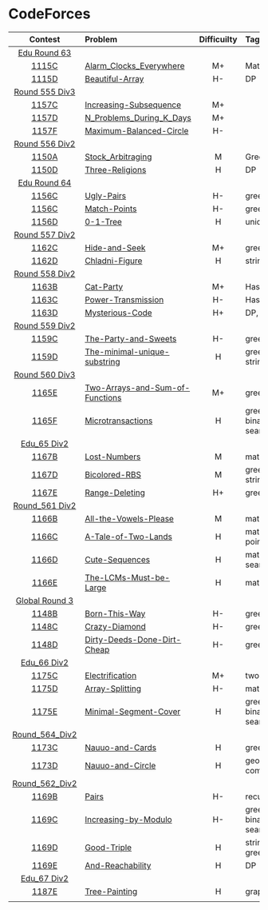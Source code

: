 # CodeForces

|Contest | Problem | Difficuilty  | Tags |
| :------------:|:------------ |:---------------:| :-----|
| [Edu Round 63](https://codeforces.com/contest/1155) ||||
|[1115C](https://codeforces.com/problemset/problem/1155/C)|[Alarm_Clocks_Everywhere](https://github.com/wisdompeak/CodeForce/tree/master/Edu_Round_63/C.Alarm_Clocks_Everywhere)|M+|Math|
|[1115D](https://codeforces.com/contest/1155/problem/D)|[Beautiful-Array](https://github.com/wisdompeak/CodeForces/tree/master/Edu_Round_63/D.Beautiful-Array)|H-|DP|
| [Round 555 Div3](https://codeforces.com/contest/1157) ||||
|[1157C](https://codeforces.com/contest/1157/problem/C2)|[Increasing-Subsequence](https://github.com/wisdompeak/CodeForces/tree/master/Round_555_Div3/C.Increasing-Subsequence)|M+||
|[1157D](https://codeforces.com/contest/1157/problem/D)|[N_Problems_During_K_Days](https://github.com/wisdompeak/CodeForces/tree/master/Round_555_Div3/D.N_Problems_During_K_Days)|M+||
|[1157F](https://codeforces.com/contest/1157/problem/F)|[Maximum-Balanced-Circle](https://github.com/wisdompeak/CodeForces/tree/master/Round_555_Div3/F.Maximum-Balanced-Circle)|H-||
| [Round 556 Div2](https://codeforces.com/contest/1150) ||||
|[1150A](https://codeforces.com/contest/1150/problem/A)| [Stock_Arbitraging](https://github.com/wisdompeak/CodeForces/tree/master/Round_556_Div2/A.Stock_Arbitraging) |M|Greedy|
|[1150D](https://codeforces.com/contest/1150/problem/D)|[Three-Religions](https://github.com/wisdompeak/CodeForces/tree/master/Round_556_Div2/D.Three-Religions)|H|DP|
| [Edu Round 64](https://codeforces.com/contest/1156) ||||
|[1156C](https://codeforces.com/contest/1156/problem/B)|[Ugly-Pairs](https://github.com/wisdompeak/CodeForces/tree/master/Edu_Round_64/B.Ugly-Pairs)      | H- | greedy |
|[1156C](https://codeforces.com/contest/1156/problem/C)|[Match-Points](https://github.com/wisdompeak/CodeForces/tree/master/Edu_Round_64/C.Match-Points)      | H- | greedy |
|[1156D](https://codeforces.com/contest/1156/problem/D)|[0-1-Tree](https://github.com/wisdompeak/CodeForces/tree/master/Edu_Round_64/D.0-1-Tree) | H        |  union-find |
| [Round 557 Div2](https://codeforces.com/contest/1162) ||||
|[1162C](https://codeforces.com/contest/1162/problem/C)|[Hide-and-Seek](https://github.com/wisdompeak/CodeForces/tree/master/Round_557_Div2/C.Hide-and-Seek)|M+|greedy|
|[1162D](https://codeforces.com/contest/1162/problem/D)|[Chladni-Figure](https://github.com/wisdompeak/CodeForces/tree/master/Round_557_Div2/D.Chladni-Figure)|H|string, KMP|
| [Round 558 Div2](https://codeforces.com/contest/1163) ||||
|[1163B](https://codeforces.com/contest/1163/problem/B2)|[Cat-Party](https://github.com/wisdompeak/CodeForces/tree/master/Round_558_Div2/B.Cat-Party)|M+|Hash|
|[1163C](https://codeforces.com/contest/1163/problem/C2)|[Power-Transmission](https://github.com/wisdompeak/CodeForces/tree/master/Round_558_Div2/C.Power-Transmission)|H-|Hash|
|[1163D](https://codeforces.com/contest/1163/problem/D)|[Mysterious-Code](https://github.com/wisdompeak/CodeForces/tree/master/Round_558_Div2/D.Mysterious-Code)|H+|DP, KMP|
| [Round 559 Div2](https://codeforces.com/contest/1159) ||||
|[1159C](https://codeforces.com/contest/1159/problem/C)|[The-Party-and-Sweets](https://github.com/wisdompeak/CodeForces/tree/master/Round_559_Div2/C.The-Party-and-Sweets)|H-|greedy|
|[1159D](https://codeforces.com/contest/1159/problem/D)|[The-minimal-unique-substring](https://github.com/wisdompeak/CodeForces/tree/master/Round_559_Div2/D.The-minimal-unique-substring)|H|greedy, string|
| [Round 560 Div3](https://codeforces.com/contest/1165) ||||
|[1165E](https://codeforces.com/contest/1165/problem/E)|[Two-Arrays-and-Sum-of-Functions](https://github.com/wisdompeak/CodeForces/tree/master/Round_560_Div3/Two-Arrays-and-Sum-of-Functions)|M+|greedy|
|[1165F](https://codeforces.com/contest/1165/problem/F2)|[Microtransactions](https://github.com/wisdompeak/CodeForces/tree/master/Round_560_Div3/F.Microtransactions)|H|greedy, binary search|
| [Edu_65 Div2](https://codeforces.com/contest/1167) ||||
|[1167B](https://codeforces.com/contest/1167/problem/B)|[Lost-Numbers](https://github.com/wisdompeak/CodeForces/tree/master/Edu_Round_65/B.Lost-Numbers)|M|math, hash|
|[1167D](https://codeforces.com/contest/1167/problem/D)|[Bicolored-RBS](https://github.com/wisdompeak/CodeForces/tree/master/Edu_Round_65/D.Bicolored-RBS)|M|greedy, string|
|[1167E](https://codeforces.com/contest/1167/problem/E)|[Range-Deleting](https://github.com/wisdompeak/CodeForces/tree/master/Edu_Round_65/E.Range-Deleting)|H+|greedy|
| [Round_561 Div2](https://codeforces.com/contest/1166) ||||
|[1166B](https://codeforces.com/contest/1166/problem/B)|[All-the-Vowels-Please](https://github.com/wisdompeak/CodeForces/tree/master/Round_561_Div2/B.All-the-Vowels-Please)|M|math|
|[1166C](https://codeforces.com/contest/1166/problem/C)|[A-Tale-of-Two-Lands](https://github.com/wisdompeak/CodeForces/tree/master/Round_561_Div2/C.A-Tale-of-Two-Lands)|H|math, two pointers|
|[1166D](https://codeforces.com/contest/1166/problem/D)|[Cute-Sequences](https://github.com/wisdompeak/CodeForces/tree/master/Round_561_Div2/D.Cute-Sequences)|H|math, binary search|
|[1166E](https://codeforces.com/contest/1166/problem/E)|[The-LCMs-Must-be-Large](https://github.com/wisdompeak/CodeForces/tree/master/Round_561_Div2/E.The-LCMs-Must-be-Large)|H|math, bit|
| [Global Round 3](https://codeforces.com/contest/1148) ||||
|[1148B](https://codeforces.com/contest/1148/problem/B)|[Born-This-Way](https://github.com/wisdompeak/CodeForces/tree/master/2019_Global_Round_3/B.Born-This-Way)|H-|greedy|
|[1148C](https://codeforces.com/contest/1148/problem/C)|[Crazy-Diamond](https://github.com/wisdompeak/CodeForces/tree/master/2019_Global_Round_3/C.Crazy-Diamond)|H-|greedy|
|[1148D](https://codeforces.com/contest/1148/problem/D)|[Dirty-Deeds-Done-Dirt-Cheap](https://github.com/wisdompeak/CodeForces/tree/master/2019_Global_Round_3/D.Dirty-Deeds-Done-Dirt-Cheap)|H-|greedy|
| [Edu_66 Div2](https://codeforces.com/contest/1175) ||||
|[1175C](https://codeforces.com/contest/1175/problem/C)|[Electrification](https://github.com/wisdompeak/CodeForces/tree/master/Edu_Round_66/C.Electrification)|M+|two pointers|
|[1175D](https://codeforces.com/contest/1175/problem/D)|[Array-Splitting](https://github.com/wisdompeak/CodeForces/tree/master/Edu_Round_66/D.Array-Splitting)|H-|math|
|[1175E](https://codeforces.com/contest/1175/problem/E)|[Minimal-Segment-Cover](https://github.com/wisdompeak/CodeForces/tree/master/Edu_Round_66/E.Minimal-Segment-Cover)|H|greedy, binary search|
| [Round_564_Div2](https://codeforces.com/contest/1173) ||||
|[1173C](https://codeforces.com/contest/1173/problem/C)|[Nauuo-and-Cards](https://github.com/wisdompeak/CodeForces/tree/master/Round_564_Div2/C.Nauuo-and-Cards)|H|greedy|
|[1173D](https://codeforces.com/contest/1173/problem/D)|[Nauuo-and-Circle](https://github.com/wisdompeak/CodeForces/tree/master/Round_564_Div2/D.Nauuo-and-Circle)|H|geometry, combinations|
| [Round_562_Div2](https://codeforces.com/contest/1169) ||||
|[1169B](https://codeforces.com/contest/1169/problem/B)|[Pairs](https://github.com/wisdompeak/CodeForces/tree/master/Round_562_Div2/B.Pairs)|H-|recursion|
|[1169C](https://codeforces.com/contest/1169/problem/C)|[Increasing-by-Modulo](https://github.com/wisdompeak/CodeForces/tree/master/Round_562_Div2/C.Increasing-by-Modulo)|H-|greedy, binary search|
|[1169D](https://codeforces.com/contest/1169/problem/D)|[Good-Triple](https://github.com/wisdompeak/CodeForces/tree/master/Round_562_Div2/D.Good-Triple)|H|string, greedy|
|[1169E](https://codeforces.com/contest/1169/problem/E)|[And-Reachability](https://github.com/wisdompeak/CodeForces/tree/master/Round_562_Div2/E.And-Reachability)|H|DP|
| [Edu_67 Div2](https://codeforces.com/contest/1187) ||||
|[1187E](https://codeforces.com/contest/1187/problem/E)|[Tree-Painting](https://github.com/wisdompeak/CodeForces/tree/master/Edu_Round_67/E.Tree-Painting)|H|graph, tree|
||||



